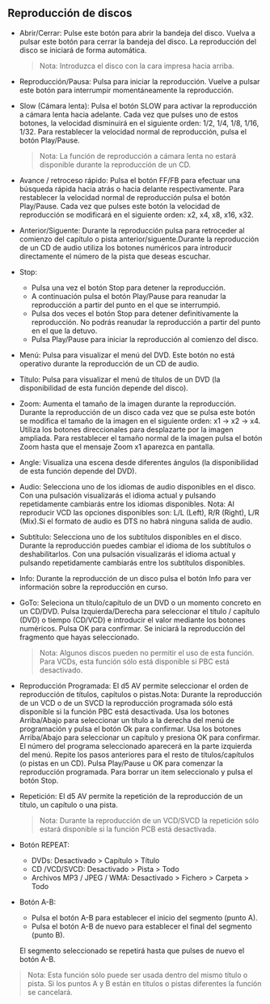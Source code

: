 ## Reproducción de discos

* Abrir/Cerrar:	Pulse este botón para abrir la bandeja del disco. Vuelva a pulsar este botón para cerrar la bandeja del disco. La reproducción del disco se iniciará de forma automática.

	> Nota: Introduzca el disco con la cara impresa hacia arriba.

* Reproducción/Pausa: Pulsa para iniciar la reproducción. Vuelve a pulsar este botón para interrumpir momentáneamente la reproducción.

* Slow (Cámara lenta): Pulsa el botón SLOW para activar la reproducción a cámara lenta hacia adelante. Cada vez que pulses uno de estos botones, la velocidad disminuirá en el siguiente orden: 1/2, 1/4, 1/8, 1/16, 1/32. Para restablecer la velocidad normal de reproducción, pulsa el botón Play/Pause.

	> Nota: La función de reproducción a cámara lenta no estará disponible durante la reproducción de un CD.

* Avance / retroceso rápido: Pulsa el botón FF/FB para efectuar una búsqueda rápida hacia atrás o hacia delante respectivamente. Para restablecer la velocidad normal de reproducción pulsa el botón Play/Pause. Cada vez que pulses este botón la velocidad de reproducción se modificará en el siguiente orden: x2, x4, x8, x16, x32.

* Anterior/Siguente: Durante la reproducción pulsa para retroceder al comienzo del capítulo o pista anterior/siguente.Durante la reproducción de un CD de audio utiliza los botones numéricos para introducir directamente el número de la pista que deseas escuchar.

* Stop:
	- Pulsa una vez el botón Stop para detener la reproducción.
	- A continuación pulsa el botón Play/Pause para reanudar la reproducción a partir del punto en el que se interrumpió.
	- Pulsa dos veces el botón Stop para detener definitivamente la reproducción. No podrás reanudar la reproducción a partir del punto en el que la detuvo.
	- Pulsa Play/Pause para iniciar la reproducción al comienzo del disco.

* Menú: Pulsa para visualizar el menú del DVD. Este botón no está operativo durante la reproducción de un CD de audio.

* Título: Pulsa para visualizar el menú de títulos de un DVD (la disponibilidad de esta función depende del disco).

* Zoom: Aumenta el tamaño de la imagen durante la reproducción. Durante la reproducción de un disco cada vez que se pulsa este botón se modifica el tamaño de la imagen en el siguiente orden: x1 -> x2 -> x4. Utiliza los botones direccionales para desplazarte por la imagen ampliada. Para restablecer el tamaño normal de la imagen pulsa el botón Zoom hasta que el mensaje Zoom x1 aparezca en pantalla.

* Angle: Visualiza una escena desde diferentes ángulos (la disponibilidad de esta función depende del DVD).

* Audio: Selecciona uno de los idiomas de audio disponibles en el disco. Con una pulsación visualizarás el idioma actual y pulsando repetidamente cambiarás entre los idiomas disponibles. Nota: Al reproducir VCD las opciones disponibles son: L/L (Left), R/R (Right), L/R (Mix).Si el formato de audio es DTS no habrá ninguna salida de audio.

* Subtítulo: Selecciona uno de los subtítulos disponibles en el disco. Durante la reproducción puedes cambiar el idioma de los subtítulos o deshabilitarlos. Con una pulsación visualizarás el idioma actual y pulsando repetidamente cambiarás entre los subtítulos disponibles.

* Info: Durante la reproducción de un disco pulsa el botón Info para ver información sobre la reproducción en curso.

* GoTo: Seleciona un título/capítulo de un DVD o un momento concreto en un CD/DVD. Pulsa Izquierda/Derecha para seleccionar el título / capítulo (DVD) o tiempo (CD/VCD) e introducir el valor mediante los botones numéricos. Pulsa OK para confirmar. Se iniciará la reproducción del fragmento que hayas seleccionado.

	> Nota: Algunos discos pueden no permitir el uso de esta función. Para VCDs, esta función sólo está disponible si PBC está desactivado.

* Reproducción Programada: El d5 AV permite seleccionar el orden de reproducción de títulos, capítulos o pistas.Nota: Durante la reproducción de un VCD o de un SVCD la reproducción programada sólo está disponible si la función PBC está desactivada. Usa los botones Arriba/Abajo para seleccionar un título a la derecha del menú de programación y pulsa el botón Ok para confirmar. Usa los botones Arriba/Abajo para seleccionar un capítulo y presiona OK para confirmar. El número del programa seleccionado aparecerá en la parte izquierda del menú. Repite los pasos anteriores para el resto de títulos/capítulos (o pistas en un CD). Pulsa Play/Pause u OK para comenzar la reproducción programada. Para borrar un item seleccionalo y pulsa el botón Stop.

* Repetición: El d5 AV permite la repetición de la reproducción de un título, un capítulo o una pista.

	> Nota: Durante la reproducción de un VCD/SVCD la repetición sólo estará disponible si la función PCB está desactivada.

* Botón REPEAT:
    - DVDs: Desactivado > Capítulo > Título
    - CD /VCD/SVCD: Desactivado > Pista > Todo
    - Archivos MP3 / JPEG / WMA: Desactivado > Fichero > Carpeta > Todo

* Botón A-B:
    - Pulsa el botón A-B para establecer el inicio del segmento (punto A).
    - Pulsa el botón A-B de nuevo para establecer el final del segmento (punto B).

	El segmento seleccionado se repetirá hasta que pulses de nuevo el botón A-B.

> Nota: Esta función sólo puede ser usada dentro del mismo título o pista. Si los puntos A y B están en títulos o pistas diferentes la función se cancelará.

